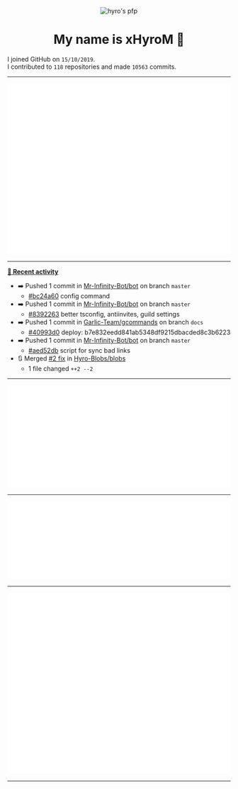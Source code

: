 <p align="center">
    <img src="https://avatars.githubusercontent.com/u/56601352" width="192" alt="hyro's pfp" />
    <h1 align="center">My name is xHyroM 👋</h1>
</p>

I joined GitHub on `15/10/2019`.  
I contributed to `118` repositories and made `10563` commits.  

___

<img src="https://github.com/xHyroM/xHyroM/blob/master/.cache/base.svg">

___

**[📰 Recent activity](https://github.com/xHyroM)**
* ➡️ Pushed 1 commit in [Mr-Infinity-Bot/bot](https://github.com/Mr-Infinity-Bot/bot) on branch `master`
  * [#bc24a60](https://github.com/Mr-Infinity-Bot/bot/commit/bc24a60) config command
* ➡️ Pushed 1 commit in [Mr-Infinity-Bot/bot](https://github.com/Mr-Infinity-Bot/bot) on branch `master`
  * [#8392263](https://github.com/Mr-Infinity-Bot/bot/commit/8392263) better tsconfig, antiinvites, guild settings
* ➡️ Pushed 1 commit in [Garlic-Team/gcommands](https://github.com/Garlic-Team/gcommands) on branch `docs`
  * [#40993d0](https://github.com/Garlic-Team/gcommands/commit/40993d0) deploy: b7e832eedd841ab5348df9215dbacded8c3b6223
* ➡️ Pushed 1 commit in [Mr-Infinity-Bot/bot](https://github.com/Mr-Infinity-Bot/bot) on branch `master`
  * [#aed52db](https://github.com/Mr-Infinity-Bot/bot/commit/aed52db) script for sync bad links
* 🔃 Merged [#2 fix](https://github.com/Hyro-Blobs/blobs/pull/2) in [Hyro-Blobs/blobs](https://github.com/Hyro-Blobs/blobs)
  * 1 file changed `++2 --2`


___

<img src="https://github.com/xHyroM/xHyroM/blob/master/.cache/isocalendar.svg">

___

<img src="https://github.com/xHyroM/xHyroM/blob/master/.cache/languages.svg">

___

<img src="https://github.com/xHyroM/xHyroM/blob/master/.cache/achievements.svg">

___
